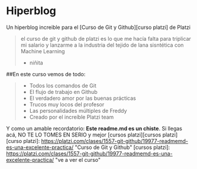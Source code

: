 # Hiperblog
Un hiperblog increible para el [Curso de Git y Github][curso platzi] de Platzi
>el curso de git y github de platzi es lo que me hacía falta para triplicar mi salario y lanzarme a la industria del tejido de lana sisntética con Machine Learning
>- niñita

##En este curso vemos de todo:

>- Todos los comandos de Git
>- El flujo de trabajo en Github
>- El verdadero amor por las buenas prácticas
>- Trucos muy locos del profesor
>- Las personalidades múltiples de Freddy
>- Creado por el increíble Platzi team

Y como un amable recordatorio: **Este readme.md es un chiste**. Si llegas acá, NO TE LO TOMES EN SERIO y mejor [cursos platzi][cursos platzi]
[curso platzi]: https://platzi.com/clases/1557-git-github/19977-readmemd-es-una-excelente-practica/ "Curso de Git y Github"
[cursos platzi]: https://platzi.com/clases/1557-git-github/19977-readmemd-es-una-excelente-practica/ "ve a ver el curso"